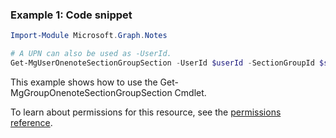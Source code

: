 ### Example 1: Code snippet

```powershellImport-Module Microsoft.Graph.Notes

# A UPN can also be used as -UserId.
Get-MgUserOnenoteSectionGroupSection -UserId $userId -SectionGroupId $sectionGroupId
```
This example shows how to use the Get-MgGroupOnenoteSectionGroupSection Cmdlet.
To learn about permissions for this resource, see the [permissions reference](/graph/permissions-reference).

